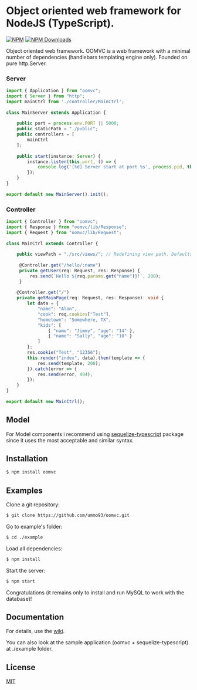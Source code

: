 # Object oriented web framework for NodeJS (TypeScript).

[![NPM](https://img.shields.io/npm/v/oomvc.svg)](https://www.npmjs.com/package/oomvc)
[![NPM Downloads](https://img.shields.io/npm/dm/oomvc.svg)](https://npmjs.org/package/oomvc)

Object oriented web framework. OOMVC is a web framework with a minimal number of 
dependencies (handlebars templating engine only). Founded on pure http.Server.
### Server
```typescript
import { Application } from "oomvc";
import { Server } from "http";
import mainCtrl from './controller/MainCtrl';
 
class MainServer extends Application {
 
    public port = process.env.PORT || 5000;
    public staticPath = "./public";
    public controllers = [
        mainCtrl
    ];
 
    public start(instance: Server) {
        instance.listen(this.port, () => {
            console.log('[%d] Server start at port %s', process.pid, this.port);
        });
    }
}
 
export default new MainServer().init();
```
### Controller
```typescript
import { Controller } from "oomvc";
import { Response } from "oomvc/lib/Response";
import { Request } from "oomvc/lib/Request";
 
class MainCtrl extends Controller {
 
    public viewPath = "./src/views/"; // Redefining view path. Defaults = "./src/views/"
     
     @Controller.get("/hello/:name")
     private getUser(req: Request, res: Response) {
         res.send(`Hello ${req.params.get("name")}!`, 200);
     }
     
    @Controller.get("/")
    private getMainPage(req: Request, res: Response): void {
        let data = {
            "name": "Alan",
            "cook": req.cookies["Test"],
            "hometown": "Somewhere, TX",
            "kids": [
                { "name": "Jimmy", "age": "14" },
                { "name": "Sally", "age": "10" }
            ]
        };
        res.cookie("Test", "12356");
        this.render("index", data).then(template => {
            res.send(template, 200);
        }).catch(error => {
            res.send(error, 404);
        });
    }
}
 
export default new MainCtrl();
```
## Model
For Model components i recommend using [sequelize-typescript](https://github.com/RobinBuschmann/sequelize-typescript/) package since it uses the most acceptable and similar syntax.

## Installation

```bash
$ npm install oomvc
```

## Examples

Clone a git repository: 
```bash
$ git clone https://github.com/ummo93/oomvc.git
```
Go to example's folder:
```bash
$ cd ./example
```
Load all dependencies:
```bash
$ npm install
```
Start the server:
```bash
$ npm start
```
Congratulations (it remains only to install and run MySQL to work with the database)!
## Documentation
For details, use the [wiki](https://github.com/ummo93/oomvc/wiki/).

You can also look at the sample application (oomvc + sequelize-typescript) at ./example folder.

## License

  [MIT](LICENSE)